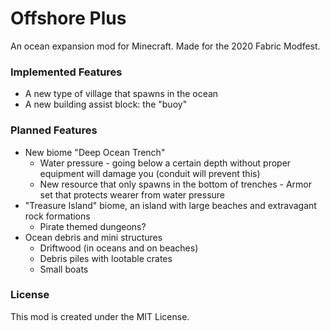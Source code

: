 
# Offshore Plus
An ocean expansion mod for Minecraft. Made for the 2020 Fabric Modfest.

### Implemented Features

- A new type of village that spawns in the ocean
- A new building assist block: the "buoy"

### Planned Features
- New biome "Deep Ocean Trench"
	- Water pressure - going below a certain depth without proper equipment will damage you (conduit will prevent this)
	- New resource that only spawns in the bottom of trenches
			- Armor set that protects wearer from water pressure
- "Treasure Island" biome, an island with large beaches and extravagant rock formations
	- Pirate themed dungeons?
- Ocean debris and mini structures
	- Driftwood (in oceans and on beaches)
	- Debris piles with lootable crates
	- Small boats

### License
This mod is created under the MIT License. 		
